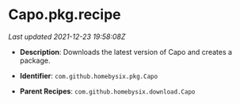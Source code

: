 # Capo.pkg.recipe

_Last updated 2021-12-23 19:58:08Z_

- **Description**: Downloads the latest version of Capo and creates a package.

- **Identifier**: `com.github.homebysix.pkg.Capo`

- **Parent Recipes**: `com.github.homebysix.download.Capo`